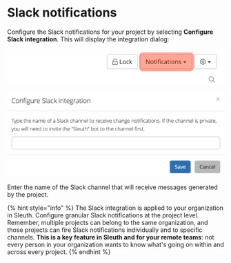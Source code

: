# Slack notifications

Configure the Slack notifications for your project by selecting **Configure Slack integration**. This will display the integration dialog: 

![The Notifications dropdown in the Dashboard.](../.gitbook/assets/toolbar-notifications-selected.png)

![Slack configuration screen lets your add Slack channels.](../.gitbook/assets/slack-notification-preferences.png)

Enter the name of the Slack channel that will receive messages generated by the project. 

{% hint style="info" %}
The Slack integration is applied to your organization in Sleuth. Configure granular Slack notifications at the project level. Remember, multiple projects can belong to the same organization, and those projects can fire Slack notifications individually and to specific channels. **This is a key feature in Sleuth and for your remote teams**: not every person in your organization wants to know what's going on within and across every project. 
{% endhint %}


